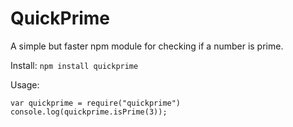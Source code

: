 # QuickPrime

A simple but faster npm module for checking if a number is prime.

Install:
```npm install quickprime```

Usage:
```
var quickprime = require("quickprime")
console.log(quickprime.isPrime(3));

```
